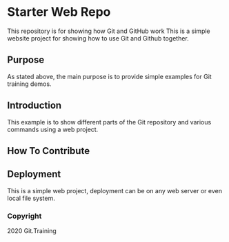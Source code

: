 # Starter Web Repo

This repository is for showing how Git and GitHub work
This is a simple website project for showing how to use Git and Github together.


## Purpose

As stated above, the main purpose is to provide simple examples for Git training demos.

## Introduction
This example is to show different parts of the Git repository and various commands using a web project.

## How To Contribute

## Deployment
This is a simple web project, deployment can be on any web server or even local file system.

### Copyright
2020 Git.Training

